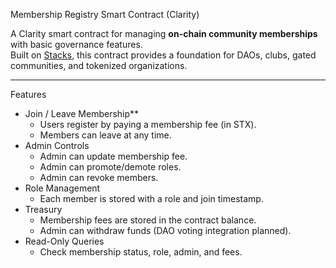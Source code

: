  Membership Registry Smart Contract (Clarity)

A Clarity smart contract for managing **on-chain community memberships** with basic governance features.  
Built on [Stacks](https://www.stacks.co/), this contract provides a foundation for DAOs, clubs, gated communities, and tokenized organizations.

---

Features

- Join / Leave Membership**
  - Users register by paying a membership fee (in STX).
  - Members can leave at any time.
- Admin Controls
  - Admin can update membership fee.
  - Admin can promote/demote roles.
  - Admin can revoke members.
- Role Management
  - Each member is stored with a role and join timestamp.
- Treasury
  - Membership fees are stored in the contract balance.
  - Admin can withdraw funds (DAO voting integration planned).
- Read-Only Queries
  - Check membership status, role, admin, and fees.
